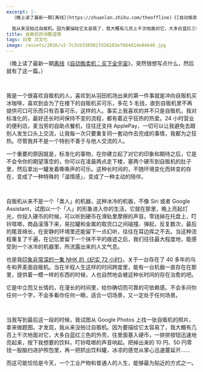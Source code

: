 ```yaml
---
excerpt: |-
  （晚上读了最新一期[离线](https://zhuanlan.zhihu.com/theoffline)《[自动贩卖机：买下全宇宙](https://www.zhihu.com/pub/book/119554004)》，突然很想写点什么，然后就有了这一篇。）

  我从来没拍过自贩机。因为要描绘它太容易了，我大概有几百上千次地面对它，大多白蓝红三色的外壳，往里面塞入硬币，一排排按钮迅速地亮起来，按下我想要的饮料，叮铃哐啷的声音响起。把掉出来的 10 円、50 円零钱一股脑扫进护照包里，再一把抓出饮料罐，冰凉的感觉从掌心迅速蔓延开…
title: 自贩机的冷酷温情
tags: 日常 次文化
image: /assets/2016/v2-7c3cb338502fd26183ef664d14e84640.jpg
---
```


（晚上读了最新一期[离线](https://zhuanlan.zhihu.com/theoffline)《[自动贩卖机：买下全宇宙](https://the-offline.com/issue/31/)》，突然很想写点什么，然后就有了这一篇。）

<br>

我是一个很喜欢自贩机的人，喜欢到从羽田机场出来的第一件事就是冲向自贩机买冰咖啡，喜欢到会为了在楼下的自贩机买可乐，多花 5 毛钱，直到自贩机里不再提供可口可乐而只有百事可乐，这样的人。事实上我喜欢的并不只是自贩机，我对标准化的，最好还长时间保持不变的流程，都有着近乎狂热的热爱。24 小时营业的便利店，麦当劳的自助点餐机，往往还支持 ApplePay，一切可以让我避免去跟别人发生口头上交流，让我每一次只要重复同一套动作去完成的事情，我都为之狂热。尽管我并不是一个特别不善于与他人交流的人。

一个重要的原因就是，标准化的事物，在你建立起了对它的印象和期待之后，它是不会令你的期望落空的，你可以在凌晨两点走下楼，塞两个硬币到自贩机的肚子里，然后拿出一罐发着嘶嘶声的可乐。这种长时间的，不随环境变化而转变的存在，变成了一种特殊的「温情感」，变成了一种主动的陪伴。

<br>

自贩机从来不是一个「类人」的机器，这种冰冷的机器，不像 Siri 或者 Google Assistant，试图以一个「人」的形象进入你的生活，它就在那里，晚上亮起灯光，你投入硬币的时候，可以听到硬币在滑轨里摩擦的声音。零钱掉在托盘上，叮铃哐啷，商品滚落下来，易拉罐和金属的取货口之间碰撞、弹起，反复数次，最后的尾音绵长，在安静的环境里还能留下一点幻听，往往在耳边挥之不去。当这种流程重复了千遍，在记忆里留下一个抹不平的痕迹之后，我们往往最大程度地，能感受到一个冰冷的机器里，所流露出来的人文气息。

也是我[印象非常深的一集 NHK 的《纪实 72 小时》](https://www.bilibili.com/video/av4702272/)，关于一台存在了 40 多年的乌冬和荞麦面自贩机。当在半程人生这样的时间跨度里，能有一台机器一直存在在那里，提供着一模一样的东西的时候，人也自然地会被这种长时间的存在治愈的吧。

它是中立而又长情的，在漫长的时间里，给你确切而可靠的可依赖感。不会多问你任何一个字，不会多看你任何一眼，适合一切场景，又一定处于任何场景。

<br>

当我写到最后这一段的时候，我试图从 Google Photos 上找一张自贩机的照片，拿来做题图。才发现，我从来没拍过自贩机。因为要描绘它太容易了，我大概有几百上千次地面对它，大多白蓝红三色的外壳，往里面塞入硬币，一排排按钮迅速地亮起来，按下我想要的饮料，叮铃哐啷的声音响起。把掉出来的 10 円、50 円零钱一股脑扫进护照包里，再一把抓出饮料罐，冰凉的感觉从掌心迅速蔓延开……

而这可能恰恰是今天，一个工业产物和普通人的人生，能够最为贴近的方式之一。

